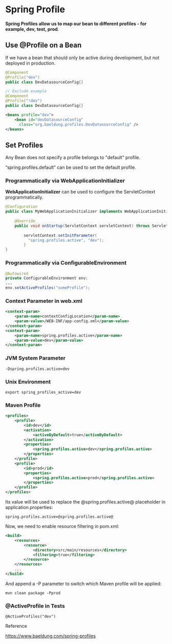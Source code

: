 # Spring Profile

**Spring Profiles allow us to map our bean to different profiles - for example, dev, test, prod**.

## Use @Profile on a Bean

If we have a bean that should only be active during development, but not deployed in production.

```java
@Component
@Profile("dev")
public class DevDatasourceConfig{}

// Exclude example
@Component
@Profile("!dev")
public class DevDatasourceConfig{}
```

```xml
<beans profile="dev">
    <bean id="devDatasourceConfig"
      class="org.baeldung.profiles.DevDatasourceConfig" />
</beans>
``` 

## Set Profiles

Any Bean does not specify a profile belongs to "default" profile.

“spring.profiles.default” can be used to set the default profile.

### Programmatically via WebApplicationInitializer

**WebApplicationInitializer**  can be used to configure the ServletContext programmatically.

```java
@Configuration
public class MyWebApplicationInitializer implements WebApplicationInitializer {
 
    @Override
    public void onStartup(ServletContext servletContext) throws ServletException {
  
        servletContext.setInitParameter(
          "spring.profiles.active", "dev");
        }
}
```

### Programmatically via ConfigurableEnvironment

```java
@Autowired
private ConfigurableEnvironment env;
...
env.setActiveProfiles("someProfile");
```

### Context Parameter in web.xml

```xml
<context-param>
    <param-name>contextConfigLocation</param-name>
    <param-value>/WEB-INF/app-config.xml</param-value>
</context-param>
<context-param>
    <param-name>spring.profiles.active</param-name>
    <param-value>dev</param-value>
</context-param>
```

### JVM System Parameter 

```
-Dspring.profiles.active=dev
```

### Unix Environment

```
export spring_profiles_active=dev
```

### Maven Profile

```xml
<profiles>
    <profile>
        <id>dev</id>
        <activation>
            <activeByDefault>true</activeByDefault>
        </activation>
        <properties>
            <spring.profiles.active>dev</spring.profiles.active>
        </properties>
    </profile>
    <profile>
        <id>prod</id>
        <properties>
            <spring.profiles.active>prod</spring.profiles.active>
        </properties>
    </profile>
</profiles>
```

Its value will be used to replace the @spring.profiles.active@ placeholder in application.properties:

```
spring.profiles.active=@spring.profiles.active@
```

Now, we need to enable resource filtering in pom.xml:

```xml
<build>
    <resources>
        <resource>
            <directory>src/main/resources</directory>
            <filtering>true</filtering>
        </resource>
    </resources>
    ...
</build>
```

And append a -P parameter to switch which Maven profile will be applied:

```
mvn clean package -Pprod
```

### @ActiveProfile in Tests

```
@ActiveProfiles("dev")
```

Reference

https://www.baeldung.com/spring-profiles